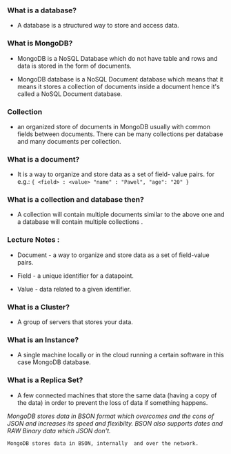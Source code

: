 ### What is a database?
- A database is a structured way to store and access data.

### What is MongoDB?
- MongoDB is a NoSQL Database which do not have table and rows and data is stored in the form of documents.

- MongoDB database is a NoSQL Document database which means that it means it stores a collection of documents inside a document hence it's called a NoSQL Document database.

### Collection 
- an organized store of documents in MongoDB usually with common fields between documents. There can be many collections per database and many documents per collection.


### What is  a document?
- It is a way to organize and store data as a set of field- value pairs.
for e.g.: `{
	<field> : <value>
	"name" : "Pawel",
	"age": "20"
}
`
### What is a collection and database then?
- A collection will contain multiple documents similar to the above one and a database will contain multiple collections .

### Lecture Notes :
- Document - a way to organize and store data as a set of field-value pairs.

- Field - a unique identifier for a datapoint.

- Value - data related to a given identifier.

### What is a Cluster?
- A group of servers that stores your data.

### What is an Instance?
- A single machine locally or in  the cloud running a certain software in this case MongoDB database.

### What is a Replica Set?
- A few connected machines that store the same data (having a copy of the data) in order to prevent the loss of data if something happens.

*MongoDB stores data in BSON format which overcomes and the cons of JSON and increases its speed and flexibilty. BSON also supports dates and RAW Binary data which JSON don't.*

`MongoDB stores data in BSON, internally  and over the network.`
